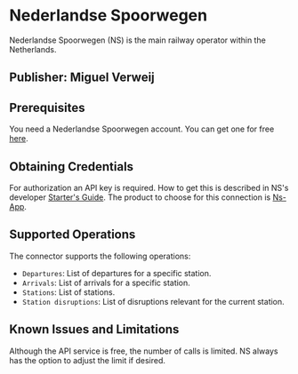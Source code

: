 # Nederlandse Spoorwegen

Nederlandse Spoorwegen (NS) is the main railway operator within the Netherlands.

## Publisher: Miguel Verweij

## Prerequisites

You need a Nederlandse Spoorwegen account. You can get one for free [here](https://apiportal.ns.nl/signin).

## Obtaining Credentials

For authorization an API key is required. How to get this is described in NS's developer [Starter's Guide](https://apiportal.ns.nl/startersguide).
The product to choose for this connection is [Ns-App](https://apiportal.ns.nl/products/NsApp).

## Supported Operations

The connector supports the following operations:
- `Departures`: List of departures for a specific station.
- `Arrivals`: List of arrivals for a specific station.
- `Stations`: List of stations.
- `Station disruptions`: List of disruptions relevant for the current station.


## Known Issues and Limitations

Although the API service is free, the number of calls is limited. NS always has the option to adjust the limit if desired.